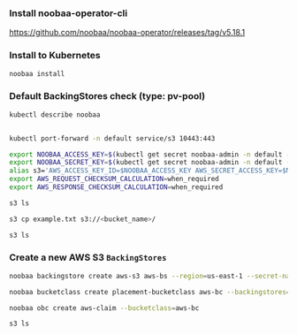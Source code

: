 ### Install noobaa-operator-cli

https://github.com/noobaa/noobaa-operator/releases/tag/v5.18.1

### Install to Kubernetes
```bash
noobaa install
```

### Default BackingStores check (type: pv-pool)

```bash
kubectl describe noobaa


kubectl port-forward -n default service/s3 10443:443

export NOOBAA_ACCESS_KEY=$(kubectl get secret noobaa-admin -n default -o json | jq -r '.data.AWS_ACCESS_KEY_ID|@base64d')
export NOOBAA_SECRET_KEY=$(kubectl get secret noobaa-admin -n default -o json | jq -r '.data.AWS_SECRET_ACCESS_KEY|@base64d')
alias s3='AWS_ACCESS_KEY_ID=$NOOBAA_ACCESS_KEY AWS_SECRET_ACCESS_KEY=$NOOBAA_SECRET_KEY aws --endpoint https://localhost:10443 --no-verify-ssl s3'
export AWS_REQUEST_CHECKSUM_CALCULATION=when_required
export AWS_RESPONSE_CHECKSUM_CALCULATION=when_required

s3 ls 

s3 cp example.txt s3://<bucket_name>/

s3 ls
```

### Create a new AWS S3 `BackingStores`
```bash
noobaa backingstore create aws-s3 aws-bs --region=us-east-1 --secret-name aws-s3-secret --target-bucket noobaa

noobaa bucketclass create placement-bucketclass aws-bc --backingstores=aws-bs

noobaa obc create aws-claim --bucketclass=aws-bc

s3 ls
```



